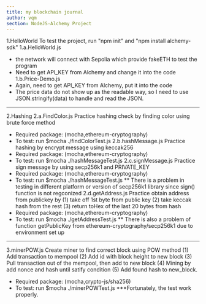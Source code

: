 ```yaml
---
title: my blockchain journal
author: vqm
section: NodeJS-Alchemy Project
---
```

1.HelloWorld
To test the project, run "npm init" and "npm install alchemy-sdk"
1.a.HelloWorld.js
- the network will connect with Sepolia which provide fakeETH to test the program
- Need to get API_KEY from Alchemy and change it into the code 
1.b.Price-Demo.js
- Again, need to get API_KEY from Alchemy, put it into the code
- The price data do not show up as the readable way, so I need to use JSON.stringify(data) to handle and read the JSON.
---
2.Hashing
2.a.FindColor.js
Practice hashing check by finding color using brute force method
- Required package: (mocha,ethereum-cryptography)
- To test: run $mocha ./findColorTest.js
2.b.hashMessage.js
Practice hashing by encrypt message using keccak256
- Required package: (mocha,ethereum-cryptography)
- To test: run $mocha ./hashMessageTest.js
2.c.signMessage.js
Practice sign message by using secp256k1 and PRIVATE_KEY
- Required package: (mocha,ethereum-cryptography)
- To test: run $mocha ./hashMessageTest.js
** There is a problem in testing in different platform or
version of secp256k1 library since sign() function is not regconized
2.d.getAddress.js
Practice obtain address from publickey by 
(1) take off 1st byte from public key
(2) take keccak hash from the rest 
(3) return toHex of the last 20 bytes from hash
- Required package: (mocha,ethereum-cryptography)
- To test: run $mocha ./getAddressTest.js
** There is also a problem of function getPublicKey from
ethereum-cryptography/secp256k1 due to environment set up
---
3.minerPOW.js
Create miner to find correct block using POW method
(1) Add transaction to mempool
(2) Add id with block height to new block
(3) Pull transaction out of the mempool, then add to new block
(4) Mining by add nonce and hash until satify condition
(5) Add found hash to new_block.
- Required package: (mocha,crypto-js/sha256)
- To test: run $mocha ./minerPOWTest.js
***Fortunately, the test work properly.

